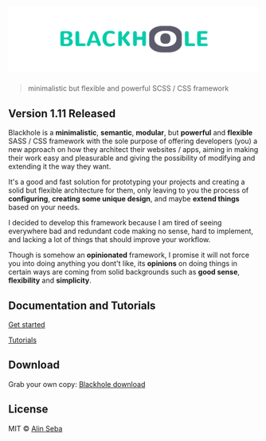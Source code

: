 # ![Blackhole](logo.png)
> minimalistic but flexible and powerful SCSS / CSS framework

## Version 1.11 Released

Blackhole is a **minimalistic**, **semantic**, **modular**, but **powerful** and **flexible** SASS / CSS framework with the sole purpose of offering developers (you) a new approach on how they architect their websites / apps, aiming in making their work easy and pleasurable and giving the possibility of modifying and extending it the way they want.

It's a good and fast solution for prototyping your projects and creating a solid but flexible architecture for them, only leaving to you the process of **configuring**, **creating some unique design**, and maybe **extend things** based on your needs.

I decided to develop this framework because I am tired of seeing everywhere bad and redundant code making no sense, hard to implement, and lacking a lot of things that should improve your workflow.

Though is somehow an **opinionated** framework, I promise it will not force you into doing anything you dont't like, its **opinions** on doing things in certain ways are coming from solid backgrounds such as **good sense**, **flexibility** and **simplicity**.

## Documentation and Tutorials
[Get started](http://www.html5depot.com/blackhole/index.html)

[Tutorials](http://html5depot.com/blackhole/framework/documentation/tutorials.html)



## Download
Grab your own copy: [Blackhole download](http://www.html5depot.com/blackhole/index.html#framework-download)


## License
MIT © [Alin Seba](https://github.com/alinseba)
